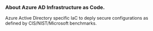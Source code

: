 ### About Azure AD Infrastructure as Code. 
Azure Active Directory specific IaC to deply secure configurations as defined by CIS/NIST/Microsoft benchmarks. 
